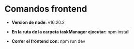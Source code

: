 # Comandos frontend

- **Version de node:** v16.20.2

- **En la ruta de la carpeta taskManager ejecutar:** npm install
- **Correr el frontend con:** npm run dev

